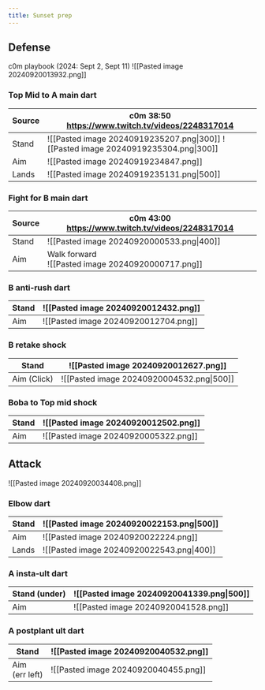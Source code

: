```yaml
---
title: Sunset prep
---
```

## Defense
c0m playbook (2024: Sept 2, Sept 11)
![[Pasted image 20240920013932.png]]
### Top Mid to A main dart

| Source | c0m 38:50 https://www.twitch.tv/videos/2248317014                                   |
| :----- | ----------------------------------------------------------------------------------- |
| Stand  | ![[Pasted image 20240919235207.png\|300]] ![[Pasted image 20240919235304.png\|300]] |
| Aim    | ![[Pasted image 20240919234847.png]]<br>                                            |
| Lands  | ![[Pasted image 20240919235131.png\|500]]                                           |
### Fight for B main dart

| Source | c0m 43:00 https://www.twitch.tv/videos/2248317014    |
| ------ | ---------------------------------------------------- |
| Stand  | ![[Pasted image 20240920000533.png\|400]]            |
| Aim    | Walk forward<br>![[Pasted image 20240920000717.png]] |

### B anti-rush dart

| Stand | ![[Pasted image 20240920012432.png]] |
| ----- | ------------------------------------ |
| Aim   | ![[Pasted image 20240920012704.png]] |

### B retake shock

| Stand       | ![[Pasted image 20240920012627.png]]      |
| ----------- | ----------------------------------------- |
| Aim (Click) | ![[Pasted image 20240920004532.png\|500]] |

### Boba to Top mid shock

| Stand | ![[Pasted image 20240920012502.png]] |
| ----- | ------------------------------------ |
| Aim   | ![[Pasted image 20240920005322.png]] |

## Attack
![[Pasted image 20240920034408.png]]
### Elbow dart

| Stand | ![[Pasted image 20240920022153.png\|500]] |
| ----- | ----------------------------------------- |
| Aim   | ![[Pasted image 20240920022224.png]]      |
| Lands | ![[Pasted image 20240920022543.png\|400]] |

### A insta-ult dart

| Stand (under) | ![[Pasted image 20240920041339.png\|500]] |
| ------------- | ----------------------------------------- |
| Aim           | ![[Pasted image 20240920041528.png]]      |

### A postplant ult dart

| Stand              | ![[Pasted image 20240920040532.png]] |
| ------------------ | ------------------------------------ |
| Aim<br>(err left)  | ![[Pasted image 20240920040455.png]] |
